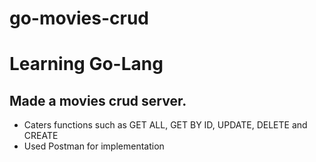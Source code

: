 # go-movies-crud

# Learning Go-Lang
## Made a movies crud server.

* Caters functions such as GET ALL, GET BY ID, UPDATE, DELETE and CREATE
* Used Postman for implementation

